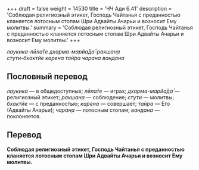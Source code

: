 +++
draft = false
weight = 14530
title = 'ЧЧ Ади 6.41'
description = 'Соблюдая религиозный этикет, Господь Чайтанья с преданностью кланяется лотосным стопам Шри Адвайты Ачарьи и возносит Ему молитвы.'
summary = 'Соблюдая религиозный этикет, Господь Чайтанья с преданностью кланяется лотосным стопам Шри Адвайты Ачарьи и возносит Ему молитвы.'
+++

_лаукика-лӣла̄те дхарма-марйа̄да̄-ракшан̣а  
стути-бхактйе карена та̄н̇ра чаран̣а вандана_

## Пословный перевод

_лаукика_ — в общедоступных; _лӣла̄те_ — играх; _дхарма_\-_марйа̄да̄_ — религиозный этикет; _ракшан̣а_ — соблюдение; _стути_ — молитвы; _бхактйе_ — с преданностью; _карена_ — совершает; _та̄н̇ра_ — Его (Адвайты Ачарьи); _чаран̣а_ — лотосным стопам; _вандана_ — поклоняется.

## Перевод

**Соблюдая религиозный этикет, Господь Чайтанья с преданностью кланяется лотосным стопам Шри Адвайты Ачарьи и возносит Ему молитвы.**
